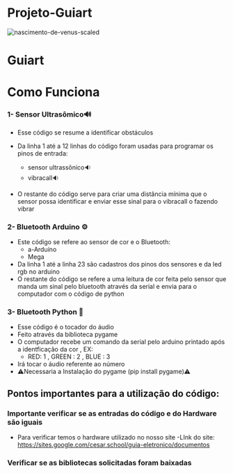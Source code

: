 # Projeto-Guiart
![nascimento-de-venus-scaled](https://github.com/FelipeNMorgado/Projeto-Guiart/assets/128396955/de092eab-f2f7-45f6-822d-98c908e8ebe9)

# Guiart 


# Como Funciona

### 1- Sensor Ultrasômico🔊
+ Esse código se resume a identificar obstáculos
    
+ Da linha 1 até  a 12 linhas do código foram usadas para programar os pinos de entrada:
     - sensor ultrassônico🔉
     - vibracall🔉
+ O restante do código serve para criar uma distância mínima que o sensor possa identificar e enviar esse sinal para  o vibracall o fazendo vibrar 
### 2- Bluetooth Arduino ⚙️      
+ Este código se refere ao sensor de cor e o Bluetooth:
    - a-Arduíno
    - Mega
+ Da linha 1 até a  linha 23 são cadastros dos pinos dos sensores e da led rgb no arduino
+ O restante do código se refere a uma leitura de cor feita pelo sensor que manda um sinal pelo bluetooth através da serial e envia para o computador com o código de python

### 3- Bluetooth Python 📲
+ Esse código é o tocador do áudio
+ Feito através da biblioteca pygame
+ O computador recebe um comando da serial pelo arduino printado após a identficação da cor , EX:
    - RED: 1 , GREEN : 2 , BLUE : 3
+ Irá tocar o  áudio referente ao número
+ ⚠️Necessaria a Instalação do pygame (pip install pygame)⚠️

## Pontos importantes para a utilização do código:

### Importante verificar se as entradas do código e do Hardware são iguais
+ Para verificar temos o hardware utilizado no nosso site
    -LInk do site: https://sites.google.com/cesar.school/guia-eletronico/documentos 
### Verificar se as bibliotecas solicitadas foram baixadas
